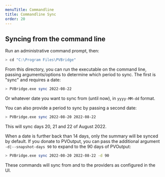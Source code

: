 ```yaml
---
menuTitle: Commandline
title: Commandline Sync
order: 20
---
```

## Syncing from the command line
Run an administrative command prompt, then:

```bash
> cd "C:\Program Files\PVBridge"
```

From this directory, you can run the executable on the command line, passing arguments/options to determine which period to sync. The first is "sync" and requires a date:

```bash
> PVBridge.exe sync 2022-08-22
```
Or whatever date you want to sync from (until now), in `yyyy-MM-dd` format. 

You can also provide a period to sync by passing a second date:

```bash
> PVBridge.exe sync 2022-08-20 2022-08-22
```
This will sync days 20, 21 and 22 of August 2022.

When a date is further back than 14 days, only the summary will be synced by default. If you donate to PVOutput, you can pass the additional argument `-d|--snapshot-days 90` to expand to the 90 days of PVOutput:

```bash
> PVBridge.exe sync 2022-08-20 2022-08-22 -d 90
```

These commands will sync from and to the providers as configured in the UI.
